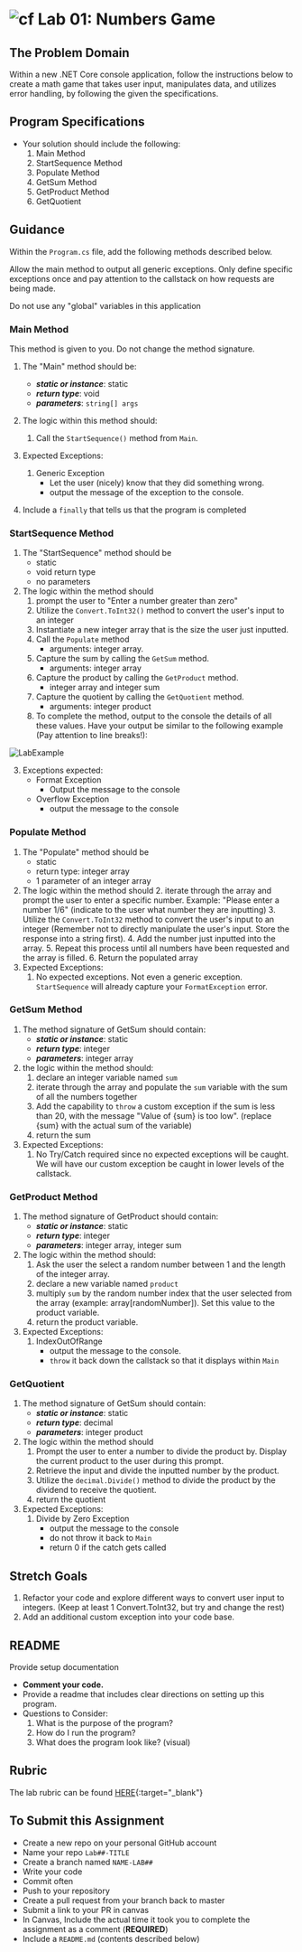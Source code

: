 ![cf](http://i.imgur.com/7v5ASc8.png) Lab 01: Numbers Game
=====================================

## The Problem Domain
Within a new .NET Core console application, follow the instructions below to create a math game that takes user input, manipulates data, and utilizes error handling, by following the given the specifications. 

## Program Specifications
- Your solution should include the following:
  1. Main Method
  2. StartSequence Method
  3. Populate Method
  4. GetSum Method
  5. GetProduct Method
  6. GetQuotient

## Guidance

Within the `Program.cs` file, add the following methods described below.

Allow the main method to output all generic exceptions. Only define specific exceptions once and pay attention to the callstack on how requests are being made. 

Do not use any "global" variables in this application

### Main Method
This method is given to you. Do not change the method signature. 

1. The "Main" method should be:
	- ***static or instance***: static
	- ***return type***: void
	- ***parameters***: `string[] args`
2. The logic within this method should:
	1. Call the `StartSequence()` method from `Main`.

3. Expected Exceptions:
	1. Generic Exception 
		- Let the user (nicely) know that they did something wrong. 
		- output the message of the exception to the console.

4. Include a `finally` that tells us that the program is completed

### StartSequence Method
1. The "StartSequence" method should be
	- static
	- void return type
	- no parameters
2. The logic within the method should 
	1. prompt the user to "Enter a number greater than zero"
	2. Utilize the `Convert.ToInt32()` method to convert the user's input to an integer
	3. Instantiate a new integer array that is the size the user just inputted.
	4. Call the `Populate` method
		- arguments: integer array.
	5. Capture the sum by calling the `GetSum` method. 
		- arguments: integer array 
	6. Capture the product by calling the `GetProduct` method. 
		- integer array and integer sum
	7. Capture the quotient by calling the `GetQuotient` method. 
		- arguments: integer product 
	8. 	To complete the method, output to the console the details of all these values. Have your output be similar to the following example (Pay attention to line breaks!):
	
![LabExample](../LabExample.png)

3. Exceptions expected: 
	- Format Exception
		- Output the message to the console
	- Overflow Exception
		- output the message to the console


### Populate Method
1. The "Populate" method should be
	- static
	- return type: integer array
	- 1 parameter of an integer array
2. The logic within the method should
	2. iterate through the array and prompt the user to enter a specific number. Example: "Please enter a number 1/6" (indicate to the user what number they are inputting)
	3. Utilize the `Convert.ToInt32` method to convert the user's input to an integer (Remember not to directly manipulate the user's input. Store the response into a string first).
	4. Add the number just inputted into the array. 
	5. Repeat this process until all numbers have been requested and the array is filled. 
	6. Return the populated array
3. Expected Exceptions:
	1. No expected exceptions. Not even a generic exception. `StartSequence` will already capture your `FormatException` error.

### GetSum Method
1. The method signature of GetSum should contain:
	- ***static or instance***: static
	- ***return type***: integer
	- ***parameters***: integer array
2. the logic within the method should:
	1. declare an integer variable named `sum`
	2. iterate through the array and populate the `sum` variable with the sum of all the numbers together
	3. Add the capability to `throw` a custom exception if the sum is less than 20, with the message "Value of {sum} is too low". (replace {sum} with the actual sum of the variable)
	4. return the sum
3. Expected Exceptions:
	1. No Try/Catch required since no expected exceptions will be caught. We will have our custom exception be caught in lower levels of the callstack.

### GetProduct Method
1. The method signature of GetProduct should contain:
	- ***static or instance***: static
	- ***return type***: integer
	- ***parameters***: integer array, integer sum
2. The logic within the method should:
	1. Ask the user the select a random number between 1 and the length of the integer array. 
	2. declare a new variable named `product`
	3. multiply `sum` by the random number index that the user selected from the array (example: array[randomNumber]). Set this value to the product variable. 
	4. return the product variable. 
3. Expected Exceptions:
	1. IndexOutOfRange
		- output the message to the console.
		- `throw` it back down the callstack so that it displays within `Main`


### GetQuotient
1. The method signature of GetSum should contain:
	- ***static or instance***: static
	- ***return type***: decimal
	- ***parameters***: integer product
2. The logic within the method should
	1. Prompt the user to enter a number to divide the product by. Display the current product to the user during this prompt. 
	2. Retrieve the input and divide the inputted number by the product. 
	3. Utilize the `decimal.Divide()` method to divide the product by the dividend to receive the quotient. 
	4. return the quotient
3. Expected Exceptions:
	1. Divide by Zero Exception
		- output the message to the console
		- do not throw it back to `Main`
		- return 0 if the catch gets called

## Stretch Goals
1. Refactor your code and explore different ways to convert user input to integers. (Keep at least 1 Convert.ToInt32, but try and change the rest)
2. Add an additional custom exception into your code base. 

## README
Provide setup documentation 
- **Comment your code.**
- Provide a readme that includes clear directions on setting up this program.
- Questions to Consider: 
	1. What is the purpose of the program?
	1. How do I run the program?
	1. What does the program look like? (visual)

## Rubric

The lab rubric can be found [HERE](../Resources/rubric){:target="_blank"} 

## To Submit this Assignment
- Create a new repo on your personal GitHub account
- Name your repo `Lab##-TITLE`
- Create a branch named `NAME-LAB##`
- Write your code
- Commit often
- Push to your repository
- Create a pull request from your branch back to master
- Submit a link to your PR in canvas
- In Canvas, Include the actual time it took you to complete the assignment as a comment (**REQUIRED**)
- Include a `README.md` (contents described below)
